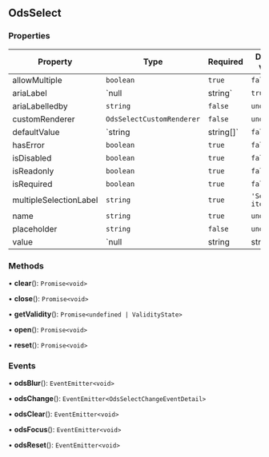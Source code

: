 ## OdsSelect
### Properties
| Property | Type | Required | Default value |
| --- | --- | --- | --- |
| allowMultiple | `boolean` | `true` | `false` |
| ariaLabel | `null | string` | `true` | `null` |
| ariaLabelledby | `string` | `false` | `undefined` |
| customRenderer | `OdsSelectCustomRenderer` | `false` | `undefined` |
| defaultValue | `string | string[]` | `false` | `undefined` |
| hasError | `boolean` | `true` | `false` |
| isDisabled | `boolean` | `true` | `false` |
| isReadonly | `boolean` | `true` | `false` |
| isRequired | `boolean` | `true` | `false` |
| multipleSelectionLabel | `string` | `true` | `'Selected item'` |
| name | `string` | `true` | `undefined` |
| placeholder | `string` | `false` | `undefined` |
| value | `null | string | string[]` | `true` | `null` |
### Methods
• **clear**(): `Promise<void>`

• **close**(): `Promise<void>`

• **getValidity**(): `Promise<undefined | ValidityState>`

• **open**(): `Promise<void>`

• **reset**(): `Promise<void>`
### Events
• **odsBlur**(): `EventEmitter<void>`

• **odsChange**(): `EventEmitter<OdsSelectChangeEventDetail>`

• **odsClear**(): `EventEmitter<void>`

• **odsFocus**(): `EventEmitter<void>`

• **odsReset**(): `EventEmitter<void>`